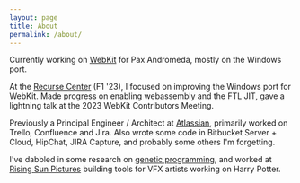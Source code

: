 ```yaml
---
layout: page
title: About
permalink: /about/
---
```


Currently working on [WebKit](https://webkit.org/) for Pax Andromeda, mostly on the Windows port.

At the [Recurse Center](https://www.recurse.com/) (F1 '23), I focused on improving the 
Windows port for WebKit. Made progress on enabling webassembly and the FTL JIT, gave a lightning
talk at the 2023 WebKit Contributors Meeting.

Previously a Principal Engineer / Architect at [Atlassian](https://www.atlassian.com/),
primarily worked on Trello, Confluence and Jira. Also wrote some code in Bitbucket Server + Cloud, 
HipChat, JIRA Capture, and probably some others I'm forgetting.

I've dabbled in some research on 
[genetic programming](https://dl.acm.org/doi/10.1145/2001576.2001768), and worked at 
[Rising Sun Pictures](https://www.rsp.com.au/) building tools for VFX artists working on Harry 
Potter.
